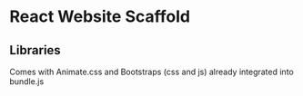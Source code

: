 # React Website Scaffold

## Libraries

Comes with Animate.css and Bootstraps (css and js) already integrated into bundle.js
